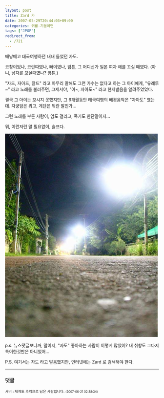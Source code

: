 ```yaml
---
layout: post
title: Zard 가
date: 2007-05-29T20:44:03+09:00
categories: 귀를-기울이면
tags: ["JPOP"]
redirect_from:
  - /721
---
```


배낭메고 태국여행하던 내내 들었던 자도.

코창이었나, 코란따였나, 빠이였나, 암튼, 그 어디선가 일본 여자 애를 꼬실 때였다. (아니, 남자를 꼬실때였나? 암튼,)

"자드, 자아드, 잘드" 라고 아무리 말해도 그런 가수는 없다고 하는 그 아이에게, "유레루~" 라고 노래를 불러주면, 그제서야, "아~, 자아도~" 라고 현지발음을 알려주었었다.

결국 그 아이는 꼬시지 못했지만, 그 6개월동안 태국여행의 배경음악은 "자아도" 였는데. 자궁암은 뭐고, 계단은 뭐란 말인가...

그런 노래를 부른 사람이, 암도 걸리고, 죽기도 한단말이지...

뭐, 이런저런 말 필요없이, 슬프다.

![ ](/assets/media/uploads_2007_05_PICT1360.jpg)

p.s. 뉴스댓글보니까, 말이지, "자도" 좋아하는 사람이 이렇게 많았어? 내 취향도 그다지 특이한것만은 아니었어...

P.S. 여기서는 자도 라고 발음했지만, 인터넷에는 Zard 로 검색해야 한다.

* * *

### 댓글



<!--- cmt:1101 --->
<!--- mail: --->
<!--- parent:0 --->

<small class=comment>서비 : 제게도 추억으로 남은 사람입니다. <small>(2007-06-21 02:38:34)</small></small>


